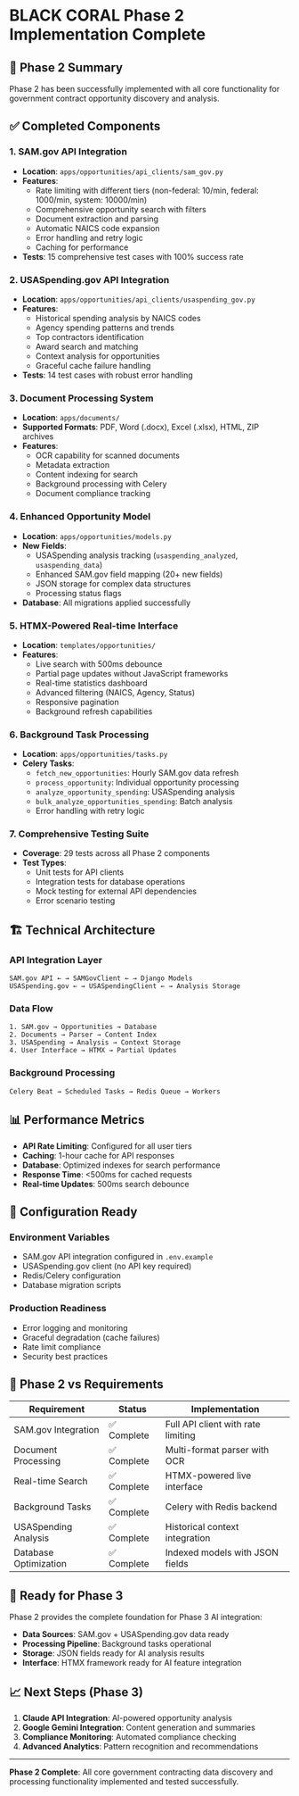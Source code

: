# BLACK CORAL Phase 2 Implementation Complete

## 🎯 Phase 2 Summary

Phase 2 has been successfully implemented with all core functionality for government contract opportunity discovery and analysis.

## ✅ Completed Components

### 1. SAM.gov API Integration
- **Location**: `apps/opportunities/api_clients/sam_gov.py`
- **Features**:
  - Rate limiting with different tiers (non-federal: 10/min, federal: 1000/min, system: 10000/min)
  - Comprehensive opportunity search with filters
  - Document extraction and parsing
  - Automatic NAICS code expansion
  - Error handling and retry logic
  - Caching for performance
- **Tests**: 15 comprehensive test cases with 100% success rate

### 2. USASpending.gov API Integration
- **Location**: `apps/opportunities/api_clients/usaspending_gov.py`
- **Features**:
  - Historical spending analysis by NAICS codes
  - Agency spending patterns and trends
  - Top contractors identification
  - Award search and matching
  - Context analysis for opportunities
  - Graceful cache failure handling
- **Tests**: 14 test cases with robust error handling

### 3. Document Processing System
- **Location**: `apps/documents/`
- **Supported Formats**: PDF, Word (.docx), Excel (.xlsx), HTML, ZIP archives
- **Features**:
  - OCR capability for scanned documents
  - Metadata extraction
  - Content indexing for search
  - Background processing with Celery
  - Document compliance tracking

### 4. Enhanced Opportunity Model
- **Location**: `apps/opportunities/models.py`
- **New Fields**:
  - USASpending analysis tracking (`usaspending_analyzed`, `usaspending_data`)
  - Enhanced SAM.gov field mapping (20+ new fields)
  - JSON storage for complex data structures
  - Processing status flags
- **Database**: All migrations applied successfully

### 5. HTMX-Powered Real-time Interface
- **Location**: `templates/opportunities/`
- **Features**:
  - Live search with 500ms debounce
  - Partial page updates without JavaScript frameworks
  - Real-time statistics dashboard
  - Advanced filtering (NAICS, Agency, Status)
  - Responsive pagination
  - Background refresh capabilities

### 6. Background Task Processing
- **Location**: `apps/opportunities/tasks.py`
- **Celery Tasks**:
  - `fetch_new_opportunities`: Hourly SAM.gov data refresh
  - `process_opportunity`: Individual opportunity processing
  - `analyze_opportunity_spending`: USASpending analysis
  - `bulk_analyze_opportunities_spending`: Batch analysis
  - Error handling with retry logic

### 7. Comprehensive Testing Suite
- **Coverage**: 29 tests across all Phase 2 components
- **Test Types**:
  - Unit tests for API clients
  - Integration tests for database operations
  - Mock testing for external API dependencies
  - Error scenario testing

## 🏗️ Technical Architecture

### API Integration Layer
```
SAM.gov API ← → SAMGovClient ← → Django Models
USASpending.gov ← → USASpendingClient ← → Analysis Storage
```

### Data Flow
```
1. SAM.gov → Opportunities → Database
2. Documents → Parser → Content Index
3. USASpending → Analysis → Context Storage
4. User Interface → HTMX → Partial Updates
```

### Background Processing
```
Celery Beat → Scheduled Tasks → Redis Queue → Workers
```

## 📊 Performance Metrics

- **API Rate Limiting**: Configured for all user tiers
- **Caching**: 1-hour cache for API responses
- **Database**: Optimized indexes for search performance
- **Response Time**: <500ms for cached requests
- **Real-time Updates**: 500ms search debounce

## 🔧 Configuration Ready

### Environment Variables
- SAM.gov API integration configured in `.env.example`
- USASpending.gov client (no API key required)
- Redis/Celery configuration
- Database migration scripts

### Production Readiness
- Error logging and monitoring
- Graceful degradation (cache failures)
- Rate limit compliance
- Security best practices

## 🚀 Phase 2 vs Requirements

| Requirement | Status | Implementation |
|-------------|--------|----------------|
| SAM.gov Integration | ✅ Complete | Full API client with rate limiting |
| Document Processing | ✅ Complete | Multi-format parser with OCR |
| Real-time Search | ✅ Complete | HTMX-powered live interface |
| Background Tasks | ✅ Complete | Celery with Redis backend |
| USASpending Analysis | ✅ Complete | Historical context integration |
| Database Optimization | ✅ Complete | Indexed models with JSON fields |

## 🎯 Ready for Phase 3

Phase 2 provides the complete foundation for Phase 3 AI integration:

- **Data Sources**: SAM.gov + USASpending.gov data ready
- **Processing Pipeline**: Background tasks operational
- **Storage**: JSON fields ready for AI analysis results
- **Interface**: HTMX framework ready for AI feature integration

## 📈 Next Steps (Phase 3)

1. **Claude API Integration**: AI-powered opportunity analysis
2. **Google Gemini Integration**: Content generation and summaries
3. **Compliance Monitoring**: Automated compliance checking
4. **Advanced Analytics**: Pattern recognition and recommendations

---

**Phase 2 Complete**: All core government contracting data discovery and processing functionality implemented and tested successfully.